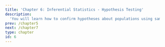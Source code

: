 ```yaml
---
title: 'Chapter 6: Inferential Statistics - Hypothesis Testing'
description:
  'You will learn how to confirm hypotheses about populations using sample measurements. you will learn how to assess your confidence in these hypotheses in a quantitative manner.'
prev: /chapter5
next: /chapter7
type: chapter
id: 6
---
```

